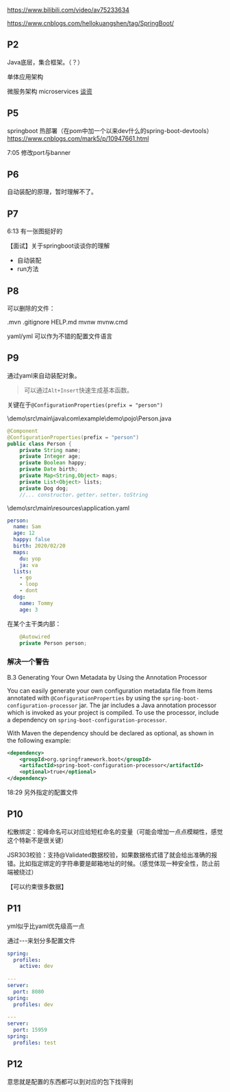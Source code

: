 https://www.bilibili.com/video/av75233634

https://www.cnblogs.com/hellokuangshen/tag/SpringBoot/

## P2

Java底层，集合框架。（？）

单体应用架构

微服务架构 microservices [谈资](https://blog.kuangstudy.com/index.php/archives/437/)

## P5

springboot 热部署（在pom中加一个以来dev什么的spring-boot-devtools）https://www.cnblogs.com/mark5/p/10947661.html

7:05 修改port与banner

## P6

自动装配的原理，暂时理解不了。

## P7

6:13 有一张图挺好的

【面试】关于springboot谈谈你的理解

- 自动装配
- run方法

## P8

可以删除的文件：

.mvn .gitignore HELP.md mvnw mvnw.cmd

yaml/yml 可以作为不错的配置文件语言

## P9

通过yaml来自动装配对象。

> 可以通过`Alt+Insert`快速生成基本函数。

关键在于`@ConfigurationProperties(prefix = "person")`

\demo\src\main\java\com\example\demo\pojo\Person.java

```java
@Component
@ConfigurationProperties(prefix = "person")
public class Person {
    private String name;
    private Integer age;
    private Boolean happy;
    private Date birth;
    private Map<String,Object> maps;
    private List<Object> lists;
    private Dog dog;
    //... constructor，getter，setter，toString 
```

\demo\src\main\resources\application.yaml

```yaml
person:
  name: Sam
  age: 12
  happy: false
  birth: 2020/02/20
  maps:
    du: yop
    ja: va
  lists:
    - go
    - loop
    - dont
  dog:
    name: Tommy
    age: 3
```

在某个主干类内部：

```java
    @Autowired
    private Person person;
```

### 解决一个警告

B.3 Generating Your Own Metadata by Using the Annotation Processor

You can easily generate your own configuration metadata file from items annotated with `@ConfigurationProperties` by using the `spring-boot-configuration-processor` jar. The jar includes a Java annotation processor which is invoked as your project is compiled. To use the processor, include a dependency on `spring-boot-configuration-processor`.

With Maven the dependency should be declared as optional, as shown in the following example:

```xml
<dependency>
	<groupId>org.springframework.boot</groupId>
	<artifactId>spring-boot-configuration-processor</artifactId>
	<optional>true</optional>
</dependency>
```

18:29 另外指定的配置文件

## P10

松散绑定：驼峰命名可以对应给短杠命名的变量（可能会增加一点点模糊性，感觉这个特新不是很关键）

JSR303校验：支持@Validated数据校验，如果数据格式错了就会给出准确的报错。比如指定绑定的字符串要是邮箱地址的时候。（感觉体现一种安全性，防止前端被绕过）

【可以约束很多数据】

## P11

yml似乎比yaml优先级高一点

通过---来划分多配置文件

```yml
spring:
  profiles:
    active: dev
    
---
server:
  port: 8080
spring:
  profiles: dev
  
---
server:
  port: 15959
spring:
  profiles: test
```



## P12

意思就是配置的东西都可以到对应的包下找得到